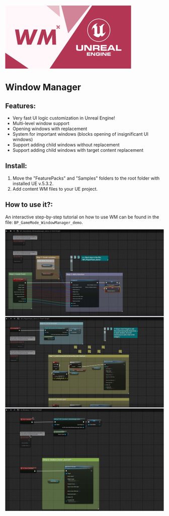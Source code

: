 ![Window Manager](./_Misc/Preview.png)

# Window Manager

## Features:
- Very fast UI logic customization in Unreal Engine!
- Multi-level window support
- Opening windows with replacement
- System for important windows (blocks opening of insignificant UI windows)
- Support adding child windows without replacement
- Support adding child windows with target content replacement

## Install: 
1. Move the "FeaturePacks" and "Samples" folders to the root folder with installed UE v.5.3.2.
2. Add content WM files to your UE project.

## How to use it?: 
An interactive step-by-step tutorial on how to use WM can be found in the file: `BP_GameMode_WindowManager_demo`.

![Window Manager](./_Misc/Tutorial/Tutorial_1.jpg)
![Window Manager](./_Misc/Tutorial/Tutorial_2.jpg)
![Window Manager](./_Misc/Tutorial/Tutorial_3.jpg)
